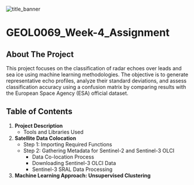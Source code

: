 ![title_banner](<img width="416" alt="09fc432b820c711e9b2aa1a988076e0" src="https://github.com/user-attachments/assets/11f8a970-fae2-4fa3-b553-cce416af309f" />
)
# GEOL0069_Week-4_Assignment

<!-- This is my very first GitHub page -->
<!-- This is really fun to play with -->
<!-- If you saw my page then thank you so much for stopping by!!! -->
<!-- Since it is my first GitHub page, if there are anything that needs to be improved, please do tell me-->
<!-- Let's go and finish this :))))))))))))))) -->
## About The Project
This project focuses on the classification of radar echoes over leads and sea ice using machine learning methodologies. The objective is to generate representative echo profiles, analyze their standard deviations, and assess classification accuracy using a confusion matrix by comparing results with the European Space Agency (ESA) official dataset.

## Table of Contents
1. **Project Description**
   - Tools and Libraries Used
2. **Satellite Data Colocation**
   - Step 1: Importing Required Functions
   - Step 2: Gathering Metadata for Sentinel-2 and Sentinel-3 OLCI
     - Data Co-location Process
     - Downloading Sentinel-3 OLCI Data
     - Sentinel-3 SRAL Data Processing
3. **Machine Learning Approach: Unsupervised Clustering**
   
